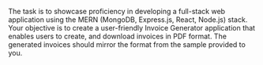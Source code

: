 The task is to showcase proficiency in developing a full-stack web application using the MERN
(MongoDB, Express.js, React, Node.js) stack. Your objective is to create a user-friendly Invoice
Generator application that enables users to create, and download invoices in PDF format. The
generated invoices should mirror the format from the sample provided to you.

